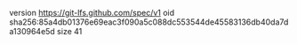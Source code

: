 version https://git-lfs.github.com/spec/v1
oid sha256:85a4db01376e69eac3f090a5c088dc553544de45583136db40da7da130964e5d
size 41
